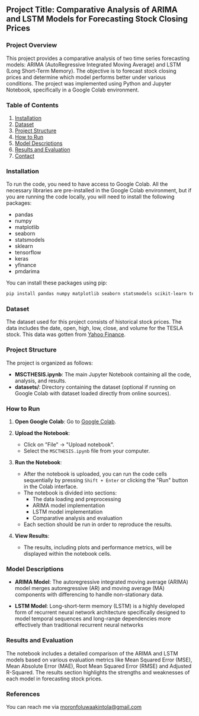 ## Project Title: Comparative Analysis of ARIMA and LSTM Models for Forecasting Stock Closing Prices

### Project Overview
This project provides a comparative analysis of two time series forecasting models: ARIMA (AutoRegressive Integrated Moving Average) and LSTM (Long Short-Term Memory). The objective is to forecast stock closing prices and determine which model performs better under various conditions. The project was implemented using Python and Jupyter Notebook, specifically in a Google Colab environment.

### Table of Contents
1. [Installation](#installation)
2. [Dataset](#dataset)
3. [Project Structure](#project-structure)
4. [How to Run](#how-to-run)
5. [Model Descriptions](#model-descriptions)
6. [Results and Evaluation](#results-and-evaluation)
7. [Contact](#contact)

### Installation
To run the code, you need to have access to Google Colab. All the necessary libraries are pre-installed in the Google Colab environment, but if you are running the code locally, you will need to install the following packages:

- pandas
- numpy
- matplotlib
- seaborn
- statsmodels
- sklearn
- tensorflow
- keras
- yfinance 
- pmdarima

You can install these packages using pip:

```bash
pip install pandas numpy matplotlib seaborn statsmodels scikit-learn tensorflow keras yfinance pmdarima
```

### Dataset
The dataset used for this project consists of historical stock prices. The data includes the date, open, high, low, close, and volume for the TESLA stock. This data was gotten from [Yahoo Finance](https://finance.yahoo.com/quote/TSLA/history/?period1=1277818200&period2=1594339200&interval=1d&filter=history&frequency=1d).

### Project Structure
The project is organized as follows:

- **MSCTHESIS.ipynb**: The main Jupyter Notebook containing all the code, analysis, and results.
- **datasets/**: Directory containing the dataset (optional if running on Google Colab with dataset loaded directly from online sources).

### How to Run

1. **Open Google Colab**: Go to [Google Colab](https://colab.research.google.com/drive/1_-fuezmOwgNwPwwAgJX-pMDn5BA-HMvW).

2. **Upload the Notebook**:
   - Click on "File" -> "Upload notebook".
   - Select the `MSCTHESIS.ipynb` file from your computer.

3. **Run the Notebook**:
   - After the notebook is uploaded, you can run the code cells sequentially by pressing `Shift + Enter` or clicking the "Run" button in the Colab interface.
   - The notebook is divided into sections:
     - The data loading and preprocessing
     - ARIMA model implementation
     - LSTM model implementation
     - Comparative analysis and evaluation
   - Each section should be run in order to reproduce the results.

4. **View Results**:
   - The results, including plots and performance metrics, will be displayed within the notebook cells.

### Model Descriptions

- **ARIMA Model**: The autoregressive integrated moving average (ARIMA) model merges autoregressive (AR) and moving average (MA) components with differencing to handle non-stationary data.

- **LSTM Model**: Long-short-term memory (LSTM) is a highly developed form of recurrent neural network architecture specifically designed to model temporal sequences and long-range dependencies more effectively than traditional recurrent neural networks 

### Results and Evaluation
The notebook includes a detailed comparison of the ARIMA and LSTM models based on various evaluation metrics like Mean Squared Error (MSE), Mean Absolute Error (MAE), Root Mean Squared Error (RMSE) and Adjusted R-Squared. The results section highlights the strengths and weaknesses of each model in forecasting stock prices.

### References
You can reach me via [moronfoluwaakintola@gmail.com](mailto:moronfoluwaakintola@gmail.co)